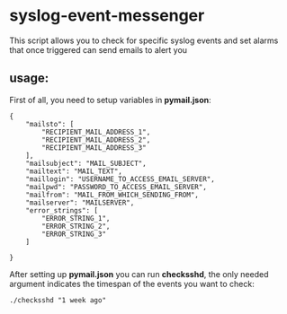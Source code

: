 # syslog-event-messenger
This script allows you to check for specific syslog events and set alarms that once triggered can send emails to alert you



## usage:

First of all, you need to setup variables in **pymail.json**:

    {
        "mailsto": [
            "RECIPIENT_MAIL_ADDRESS_1",
            "RECIPIENT_MAIL_ADDRESS_2",
            "RECIPIENT_MAIL_ADDRESS_3"
        ],
        "mailsubject": "MAIL_SUBJECT",
        "mailtext": "MAIL_TEXT",
        "maillogin": "USERNAME_TO_ACCESS_EMAIL_SERVER",
        "mailpwd": "PASSWORD_TO_ACCESS_EMAIL_SERVER",
        "mailfrom": "MAIL_FROM_WHICH_SENDING_FROM",
        "mailserver": "MAILSERVER",
        "error_strings": [
            "ERROR_STRING_1",
            "ERROR_STRING_2",
            "ERROR_STRING_3"
        ]

    }

After setting up **pymail.json** you can run **checksshd**, the only needed argument indicates the timespan of the events you want to check:

    ./checksshd "1 week ago"


